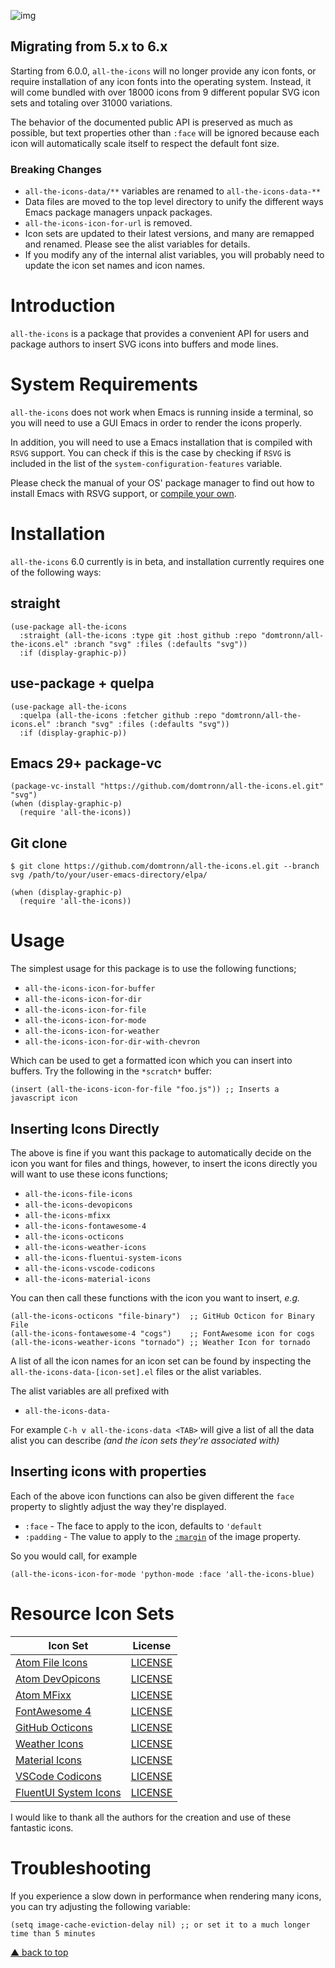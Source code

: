 ![img](logo.png)

## Migrating from 5.x to 6.x

Starting from 6.0.0, `all-the-icons` will no longer provide any icon fonts, or
require installation of any icon fonts into the operating system. Instead, it
will come bundled with over 18000 icons from 9 different popular SVG icon sets
and totaling over 31000 variations.

The behavior of the documented public API is preserved as much as possible, but
text properties other than `:face` will be ignored because each icon will
automatically scale itself to respect the default font size.

### Breaking Changes

- `all-the-icons-data/**` variables are renamed to `all-the-icons-data-**`
- Data files are moved to the top level directory to unify the different ways
  Emacs package managers unpack packages.
- `all-the-icons-icon-for-url` is removed.
- Icon sets are updated to their latest versions, and many are remapped and
  renamed. Please see the alist variables for details.
- If you modify any of the internal alist variables, you will probably need to
  update the icon set names and icon names.

# Introduction

`all-the-icons` is a package that provides a convenient API for users and
package authors to insert SVG icons into buffers and mode lines.

# System Requirements

`all-the-icons` does not work when Emacs is running inside a terminal, so you
will need to use a GUI Emacs in order to render the icons properly.

In addition, you will need to use a Emacs installation that is compiled with
`RSVG` support. You can check if this is the case by checking if `RSVG` is
included in the list of the `system-configuration-features` variable.

Please check the manual of your OS' package manager to find out how to install
Emacs with RSVG support, or [compile your
own](https://www.gnu.org/software/emacs/manual/html_node/efaq/Installing-Emacs.html).

# Installation

`all-the-icons` 6.0 currently is in beta, and installation currently requires
one of the following ways:

## straight

```elisp
(use-package all-the-icons
  :straight (all-the-icons :type git :host github :repo "domtronn/all-the-icons.el" :branch "svg" :files (:defaults "svg"))
  :if (display-graphic-p))
```

## use-package + quelpa

```elisp
(use-package all-the-icons
  :quelpa (all-the-icons :fetcher github :repo "domtronn/all-the-icons.el" :branch "svg" :files (:defaults "svg"))
  :if (display-graphic-p))
```

## Emacs 29+ package-vc

```elisp
(package-vc-install "https://github.com/domtronn/all-the-icons.el.git" "svg")
(when (display-graphic-p)
  (require 'all-the-icons))
```

## Git clone

```shellsession
$ git clone https://github.com/domtronn/all-the-icons.el.git --branch svg /path/to/your/user-emacs-directory/elpa/
```

```elisp
(when (display-graphic-p)
  (require 'all-the-icons))
```

# Usage

The simplest usage for this package is to use the following functions;

-   `all-the-icons-icon-for-buffer`
-   `all-the-icons-icon-for-dir`
-   `all-the-icons-icon-for-file`
-   `all-the-icons-icon-for-mode`
-   `all-the-icons-icon-for-weather`
-   `all-the-icons-icon-for-dir-with-chevron`

Which can be used to get a formatted icon which you can insert into
buffers. Try the following in the `*scratch*` buffer:

```elisp
(insert (all-the-icons-icon-for-file "foo.js")) ;; Inserts a javascript icon
```

## Inserting Icons Directly

The above is fine if you want this package to automatically decide on
the icon you want for files and things, however, to insert the icons
directly you will want to use these icons functions;

-   `all-the-icons-file-icons`
-   `all-the-icons-devopicons`
-   `all-the-icons-mfixx`
-   `all-the-icons-fontawesome-4`
-   `all-the-icons-octicons`
-   `all-the-icons-weather-icons`
-   `all-the-icons-fluentui-system-icons`
-   `all-the-icons-vscode-codicons`
-   `all-the-icons-material-icons`

You can then call these functions with the icon you want to insert,
*e.g.*

```elisp
(all-the-icons-octicons "file-binary")  ;; GitHub Octicon for Binary File
(all-the-icons-fontawesome-4 "cogs")    ;; FontAwesome icon for cogs
(all-the-icons-weather-icons "tornado") ;; Weather Icon for tornado
```

A list of all the icon names for an icon set can be found by inspecting the
`all-the-icons-data-[icon-set].el` files or the alist variables.

The alist variables are all prefixed with

-   `all-the-icons-data-`

For example `C-h v all-the-icons-data <TAB>` will give a list of all the data
alist you can describe *(and the icon sets they're associated with)*

## Inserting icons with properties

Each of the above icon functions can also be given different the `face` property
to slightly adjust the way they're displayed.

-   `:face` - The face to apply to the icon, defaults to `'default`
-   `:padding` - The value to apply to the [`:margin`](https://www.gnu.org/software/emacs/manual/html_node/elisp/Image-Descriptors.html) of the image property.

So you would call, for example

```elisp
(all-the-icons-icon-for-mode 'python-mode :face 'all-the-icons-blue)
```

# Resource Icon Sets

| Icon Set | License |
| --- | --- |
| [Atom File Icons](https://github.com/file-icons/icons) | [LICENSE](https://github.com/file-icons/icons/blob/master/LICENSE.md) |
| [Atom DevOpicons](https://github.com/file-icons/DevOpicons) | [LICENSE](https://github.com/vorillaz/devicons#meet--devicons) |
| [Atom MFixx](https://github.com/file-icons/MFixx) | [LICENSE](https://github.com/fizzed/font-mfizz/#license) |
| [FontAwesome 4](https://fontawesome.com/v4/icons/) | [LICENSE](https://fontawesome.com/v4/license/) |
| [GitHub Octicons](https://github.com/primer/octicons) | [LICENSE](https://github.com/primer/octicons/blob/main/LICENSE) |
| [Weather Icons](https://erikflowers.github.io/weather-icons/) | [LICENSE](https://github.com/erikflowers/weather-icons#licensing) |
| [Material Icons](https://github.com/google/material-design-icons) | [LICENSE](https://github.com/google/material-design-icons/blob/master/LICENSE) |
| [VSCode Codicons](https://github.com/microsoft/vscode-codicons) | [LICENSE](https://github.com/microsoft/vscode-codicons/blob/main/LICENSE-CODE) |
| [FluentUI System Icons](https://github.com/microsoft/fluentui-system-icons) | [LICENSE](https://github.com/microsoft/fluentui-system-icons/blob/main/LICENSE) |

I would like to thank all the authors for the creation and use of these
fantastic icons.

# Troubleshooting

If you experience a slow down in performance when rendering many icons, you can
try adjusting the following variable:

```elisp
(setq image-cache-eviction-delay nil) ;; or set it to a much longer time than 5 minutes
```

[▲ back to top](#readme)
